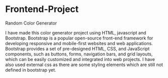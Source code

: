 # Frontend-Project
Random Color Generator

I have made this color generator project using HTML, javascript and Bootstrap. Bootstrap is a popular open-source front-end framework for developing responsive and mobile-first websites and web applications. Bootstrap provides a set of pre-designed HTML, CSS, and JavaScript components, such as buttons, forms, navigation bars, and grid layouts, which can be easily customized and integrated into web projects. 
I have also used external css as there are some styling elements which are still not defined in bootstrap yet.
